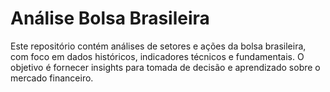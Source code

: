 # Análise Bolsa Brasileira
Este repositório contém análises de setores e ações da bolsa brasileira, com foco em dados históricos, indicadores técnicos e fundamentais. O objetivo é fornecer insights para tomada de decisão e aprendizado sobre o mercado financeiro.
